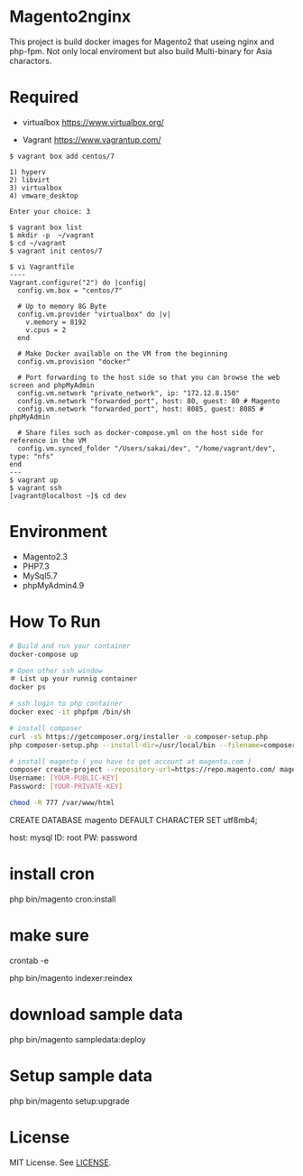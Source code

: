 # Magento2nginx

This project is build docker images for Magento2 that useing nginx and php-fpm.
Not only local enviroment but also build Multi-binary for Asia charactors.

# Required

* virtualbox
https://www.virtualbox.org/

* Vagrant
https://www.vagrantup.com/

```
$ vagrant box add centos/7

1) hyperv
2) libvirt
3) virtualbox
4) vmware_desktop

Enter your choice: 3

$ vagrant box list
$ mkdir -p  ~/vagrant
$ cd ~/vagrant
$ vagrant init centos/7

$ vi Vagrantfile
----
Vagrant.configure("2") do |config|
  config.vm.box = "centos/7"

  # Up to memory 8G Byte
  config.vm.provider "virtualbox" do |v|
    v.memory = 8192
    v.cpus = 2
  end

  # Make Docker available on the VM from the beginning
  config.vm.provision "docker"

  # Port forwarding to the host side so that you can browse the web screen and phpMyAdmin
  config.vm.network "private_network", ip: "172.12.8.150"
  config.vm.network "forwarded_port", host: 80, guest: 80 # Magento
  config.vm.network "forwarded_port", host: 8085, guest: 8085 # phpMyAdmin

  # Share files such as docker-compose.yml on the host side for reference in the VM
  config.vm.synced_folder "/Users/sakai/dev", "/home/vagrant/dev", type: "nfs"
end
---
$ vagrant up
$ vagrant ssh
[vagrant@localhost ~]$ cd dev
```

# Environment

* Magento2.3
* PHP7.3
* MySql5.7
* phpMyAdmin4.9

# How To Run

```bash
# Build and run your container
docker-compose up

# Open other ssh window
＃ List up your runnig container
docker ps

# ssh login to php container
docker exec -it phpfpm /bin/sh

# install composer
curl -sS https://getcomposer.org/installer -o composer-setup.php
php composer-setup.php --install-dir=/usr/local/bin --filename=composer

# install magento ( you have to get account at magento.com )
composer create-project --repository-url=https://repo.magento.com/ magento/project-community-edition /var/www/html/magento
Username: [YOUR-PUBLIC-KEY]
Password: [YOUR-PRIVATE-KEY]

chmod -R 777 /var/www/html

```



CREATE DATABASE magento DEFAULT CHARACTER SET utf8mb4;

host: mysql
ID: root
PW: password


# install cron
php bin/magento cron:install
# make sure
crontab -e

php bin/magento indexer:reindex

# download sample data
php bin/magento sampledata:deploy
# Setup sample data
php bin/magento setup:upgrade

# License

MIT License.
See [LICENSE](LICENSE).

